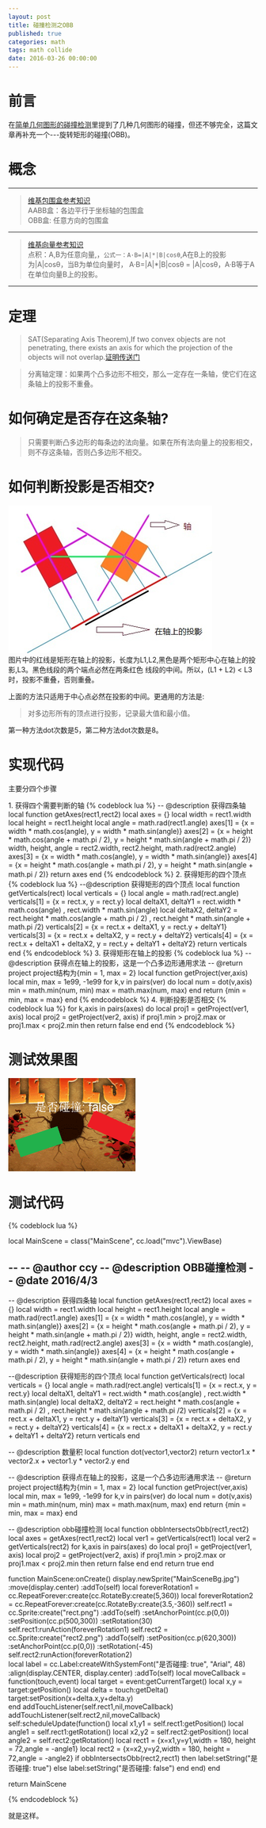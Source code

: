 ```yaml
---
layout: post
title: 碰撞检测之OBB
published: true
categories: math
tags: math collide
date: 2016-03-26 00:00:00
---
```


前言
===
在[简单几何图形的碰撞检测](/images/math/collide)里提到了几种几何图形的碰撞，但还不够完全，这篇文
章再补充一个---旋转矩形的碰撞(OBB)。

概念
===
---
> [维基包围盒参考知识](https://zh.wikipedia.org/wiki/%E5%8C%85%E5%9B%B4%E4%BD%93)    
> AABB盒：各边平行于坐标轴的包围盒    
> OBB盒: 任意方向的包围盒

---
> [维基向量参考知识](https://zh.wikipedia.org/wiki/%E5%90%91%E9%87%8F)    
> 点积：A,B为任意向量,，```公式一：A·B=|A|*|B|cosθ```,A在B上的投影为|A|cosθ，当B为单位向量时，
A·B=|A|*|B|cosθ = |A|cosθ，A·B等于A在单位向量B上的投影。

---

定理
===

> SAT(Separating Axis Theorem),If two convex objects are not penetrating, there exists an axis for 
which the projection of the objects will not overlap.[证明传送门](http://www.dyn4j.org/2010/01/sat/#sat-intro)


> 分离轴定理：如果两个凸多边形不相交，那么一定存在一条轴，使它们在这条轴上的投影不重叠。

如何确定是否存在这条轴?
===

> 只需要判断凸多边形的每条边的法向量。如果在所有法向量上的投影相交，则不存这条轴，否则凸多边形不相交。


如何判断投影是否相交?
===

![投影图](/images/math/obb.jpg)    
图片中的红线是矩形在轴上的投影，长度为L1,L2,黑色是两个矩形中心在轴上的投影,L3。黑色线段的两个端点必然在两条红色
线段的中间。所以，(L1 + L2) < L3 时，投影不重叠，否则重叠。

上面的方法只适用于中心点必然在投影的中间。更通用的方法是:    

> 对多边形所有的顶点进行投影，记录最大值和最小值。

第一种方法dot次数是5，第二种方法dot次数是8。

实现代码
===

主要分四个步骤    

1\. 获得四个需要判断的轴
{% codeblock lua %}
-- @description 获得四条轴
local function getAxes(rect1,rect2)
    local axes = {}
    local width = rect1.width
    local height = rect1.height
    local angle = math.rad(rect1.angle)
    axes[1] = {x = width * math.cos(angle), y = width * math.sin(angle)}
    axes[2] = {x = height * math.cos(angle + math.pi / 2), 
                y = height * math.sin(angle + math.pi / 2)}
    width, height, angle = rect2.width, rect2.height, math.rad(rect2.angle)
    axes[3] = {x = width * math.cos(angle), y = width * math.sin(angle)}
    axes[4] = {x = height * math.cos(angle + math.pi / 2), 
                y = height * math.sin(angle + math.pi / 2)}
    return axes
end
{% endcodeblock %}
2\. 获得矩形的四个顶点
{% codeblock lua %}
--@description 获得矩形的四个顶点
local function getVerticals(rect)
    local verticals = {}
    local angle = math.rad(rect.angle)
    verticals[1] = {x = rect.x, y = rect.y}
    local deltaX1, deltaY1 = rect.width * math.cos(angle) , rect.width * math.sin(angle)
    local deltaX2, deltaY2 = rect.height * math.cos(angle + math.pi / 2) , 
                                rect.height * math.sin(angle + math.pi /2)
    verticals[2] = {x = rect.x + deltaX1, y = rect.y + deltaY1}
    verticals[3] = {x = rect.x + deltaX2, y = rect.y + deltaY2}
    verticals[4] = {x = rect.x + deltaX1 + deltaX2, y = rect.y + deltaY1 + deltaY2}
    return verticals 
end
{% endcodeblock %}
3\. 获得矩形在轴上的投影
{% codeblock lua %}
-- @description 获得点在轴上的投影，这是一个凸多边形通用求法
-- @return project project结构为{min = 1, max = 2}
local function getProject(ver,axis)
    local min, max = 1e99, -1e99
    for k,v in pairs(ver) do
        local num = dot(v,axis)
        min = math.min(num, min)
        max = math.max(num, max)
    end
    return {min = min, max = max}
end
{% endcodeblock %}
4\. 判断投影是否相交
{% codeblock lua %}
for k,axis in pairs(axes) do
    local proj1 = getProject(ver1, axis)
    local proj2 = getProject(ver2, axis)
    if proj1.min > proj2.max or proj1.max < proj2.min then
        return false
    end
end
{% endcodeblock %}

测试效果图
===
![测试用的gif](/images/math/obb.gif)

测试代码
===

{% codeblock lua %}

local MainScene = class("MainScene", cc.load("mvc").ViewBase)

--
-- @author ccy
-- @description OBB碰撞检测
-- @date 2016/4/3
--

-- @description 获得四条轴
local function getAxes(rect1,rect2)
    local axes = {}
    local width = rect1.width
    local height = rect1.height
    local angle = math.rad(rect1.angle)
    axes[1] = {x = width * math.cos(angle), y = width * math.sin(angle)}
    axes[2] = {x = height * math.cos(angle + math.pi / 2), 
                y = height * math.sin(angle + math.pi / 2)}
    width, height, angle = rect2.width, rect2.height, math.rad(rect2.angle)
    axes[3] = {x = width * math.cos(angle), y = width * math.sin(angle)}
    axes[4] = {x = height * math.cos(angle + math.pi / 2), 
                y = height * math.sin(angle + math.pi / 2)}
    return axes
end

--@description 获得矩形的四个顶点
local function getVerticals(rect)
    local verticals = {}
    local angle = math.rad(rect.angle)
    verticals[1] = {x = rect.x, y = rect.y}
    local deltaX1, deltaY1 = rect.width * math.cos(angle) , rect.width * math.sin(angle)
    local deltaX2, deltaY2 = rect.height * math.cos(angle + math.pi / 2) , 
                                rect.height * math.sin(angle + math.pi /2)
    verticals[2] = {x = rect.x + deltaX1, y = rect.y + deltaY1}
    verticals[3] = {x = rect.x + deltaX2, y = rect.y + deltaY2}
    verticals[4] = {x = rect.x + deltaX1 + deltaX2, y = rect.y + deltaY1 + deltaY2}
    return verticals 
end

-- @description 数量积
local function dot(vector1,vector2)
    return vector1.x * vector2.x + vector1.y * vector2.y
end

-- @description 获得点在轴上的投影，这是一个凸多边形通用求法
-- @return project project结构为{min = 1, max = 2}
local function getProject(ver,axis)
    local min, max = 1e99, -1e99
    for k,v in pairs(ver) do
        local num = dot(v,axis)
        min = math.min(num, min)
        max = math.max(num, max)
    end
    return {min = min, max = max}
end

-- @description obb碰撞检测
local function obbIntersectsObb(rect1,rect2)
    local axes = getAxes(rect1,rect2)
    local ver1 = getVerticals(rect1)
    local ver2 = getVerticals(rect2)
    for k,axis in pairs(axes) do
        local proj1 = getProject(ver1, axis)
        local proj2 = getProject(ver2, axis)
        if proj1.min > proj2.max or proj1.max < proj2.min then
            return false
        end
    end
    return true
end

function MainScene:onCreate()
    display.newSprite("MainSceneBg.jpg")
        :move(display.center)
        :addTo(self)
    local foreverRotation1 = cc.RepeatForever:create(cc.RotateBy:create(5,360))
    local foreverRotation2 = cc.RepeatForever:create(cc.RotateBy:create(3.5,-360))
    self.rect1 = cc.Sprite:create("rect.png")
        :addTo(self)
        :setAnchorPoint(cc.p(0,0))
        :setPosition(cc.p(500,300))
        :setRotation(30)
    self.rect1:runAction(foreverRotation1)
    self.rect2 = cc.Sprite:create("rect2.png")
        :addTo(self)
        :setPosition(cc.p(620,300))
        :setAnchorPoint(cc.p(0,0))
        :setRotation(-45)
        self.rect2:runAction(foreverRotation2)   
    local label = cc.Label:createWithSystemFont("是否碰撞: true", "Arial", 48)
        :align(display.CENTER, display.center)
        :addTo(self)
    local moveCallback = function(touch,event)
        local target = event:getCurrentTarget()
        local x,y   = target:getPosition()
        local delta = touch:getDelta()
        target:setPosition(x+delta.x,y+delta.y)      
    end
    addTouchListener(self.rect1,nil,moveCallback)
    addTouchListener(self.rect2,nil,moveCallback)
    self:scheduleUpdate(function()
        local x1,y1 = self.rect1:getPosition()
        local angle1 = self.rect1:getRotation()
        local x2,y2 = self.rect2:getPosition()
        local angle2 = self.rect2:getRotation()
        local rect1 = {x=x1,y=y1,width = 180, height = 72,angle = -angle1}
        local rect2 = {x=x2,y=y2,width = 180, height = 72,angle = -angle2}
        if obbIntersectsObb(rect2,rect1) then
            label:setString("是否碰撞: true")
        else
            label:setString("是否碰撞: false")
        end
    end)
end

return MainScene

{% endcodeblock %}

就是这样。